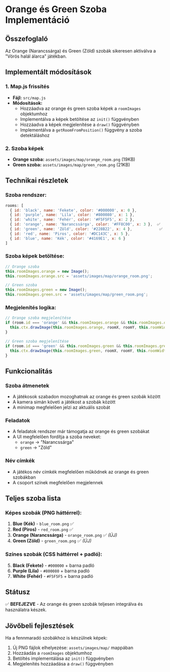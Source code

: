 # Orange és Green Szoba Implementáció

## Összefoglaló

Az Orange (Narancssárga) és Green (Zöld) szobák sikeresen aktiválva a "Vörös halál álarca" játékban.

## Implementált módosítások

### 1. Map.js frissítés
- **Fájl:** `src/map.js`
- **Módosítások:**
  - Hozzáadva az orange és green szoba képek a `roomImages` objektumhoz
  - Implementálva a képek betöltése az `init()` függvényben
  - Hozzáadva a képek megjelenítése a `draw()` függvényben
  - Implementálva a `getRoomFromPosition()` függvény a szoba detektáláshoz

### 2. Szoba képek
- **Orange szoba:** `assets/images/map/orange_room.png` (19KB)
- **Green szoba:** `assets/images/map/green_room.png` (21KB)

## Technikai részletek

### Szoba rendszer:
```javascript
rooms: [
  { id: 'black', name: 'Fekete', color: '#000000', x: 0 },
  { id: 'purple', name: 'Lila', color: '#800080', x: 1 },
  { id: 'white', name: 'Fehér', color: '#F5F5F5', x: 2 },
  { id: 'orange', name: 'Narancssárga', color: '#FF8C00', x: 3 },  ✅
  { id: 'green', name: 'Zöld', color: '#228B22', x: 4 },            ✅
  { id: 'red', name: 'Piros', color: '#DC143C', x: 5 },
  { id: 'blue', name: 'Kék', color: '#4169E1', x: 6 }
]
```

### Szoba képek betöltése:
```javascript
// Orange szoba
this.roomImages.orange = new Image();
this.roomImages.orange.src = 'assets/images/map/orange_room.png';

// Green szoba
this.roomImages.green = new Image();
this.roomImages.green.src = 'assets/images/map/green_room.png';
```

### Megjelenítés logika:
```javascript
// Orange szoba megjelenítése
if (room.id === 'orange' && this.roomImages.orange && this.roomImages.orange.complete) {
  this.ctx.drawImage(this.roomImages.orange, roomX, roomY, this.roomWidth, this.roomHeight);
}

// Green szoba megjelenítése
if (room.id === 'green' && this.roomImages.green && this.roomImages.green.complete) {
  this.ctx.drawImage(this.roomImages.green, roomX, roomY, this.roomWidth, this.roomHeight);
}
```

## Funkcionalitás

### Szoba átmenetek
- A játékosok szabadon mozoghatnak az orange és green szobák között
- A kamera simán követi a játékost a szobák között
- A minimap megfelelően jelzi az aktuális szobát

### Feladatok
- A feladatok rendszer már támogatja az orange és green szobákat
- A UI megfelelően fordítja a szoba neveket:
  - `orange` → "Narancssárga"
  - `green` → "Zöld"

### Név címkék
- A játékos név címkék megfelelően működnek az orange és green szobákban
- A csoport színek megfelelően megjelennek

## Teljes szoba lista

### Képes szobák (PNG háttérrel):
1. **Blue (Kék)** - `blue_room.png` ✅
2. **Red (Piros)** - `red_room.png` ✅
3. **Orange (Narancssárga)** - `orange_room.png` ✅ *(ÚJ)*
4. **Green (Zöld)** - `green_room.png` ✅ *(ÚJ)*

### Színes szobák (CSS háttérrel + padló):
5. **Black (Fekete)** - `#000000` + barna padló
6. **Purple (Lila)** - `#800080` + barna padló  
7. **White (Fehér)** - `#F5F5F5` + barna padló

## Státusz

✅ **BEFEJEZVE** - Az orange és green szobák teljesen integrálva és használatra készek.

## Jövőbeli fejlesztések

Ha a fennmaradó szobákhoz is készülnek képek:
1. Új PNG fájlok elhelyezése: `assets/images/map/` mappában
2. Hozzáadás a `roomImages` objektumhoz
3. Betöltés implementálása az `init()` függvényben
4. Megjelenítés hozzáadása a `draw()` függvényben 